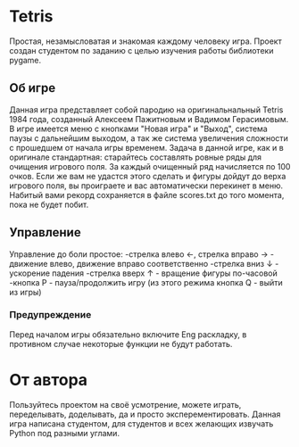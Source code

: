 # Tetris
Простая, незамысловатая и знакомая каждому человеку игра. Проект создан студентом по заданию с целью изучения работы библиотеки pygame.

## Об игре
Данная игра представляет собой пародию на оригинальнальный Tetris 1984 года, созданный Алексеем Пажитновым и Вадимом Герасимовым.
В игре имеется меню с кнопками "Новая игра" и "Выход", система паузы с дальнейшим выходом, а так же система увеличения сложности с прошедшем от начала игры временем.
Задача в данной игре, как и в оригинале стандартная: старайтесь составлять ровные ряды для очищения игрового поля. За каждый очищенный ряд начисляется по 100 очков. Если же вам не удастся этого сделать и фигуры дойдут до верха игрового поля, вы проиграете и вас автоматически перекинет в меню. Набитый вами рекорд сохраняется в файле scores.txt
до того момента, пока не будет побит.

## Управление
Управление до боли простое:
-стрелка влево ←, стрелка вправо → - движение влево, движение вправо соответственно
-стрелка вниз ↓ - ускорение падения
-стрелка вверх ↑ - вращение фигуры по-часовой
-кнопка P - пауза/продолжить игру (из этого режима кнопка Q - выйти из игры)

### Предупреждение
Перед началом игры обязательно включите Eng раскладку, в противном случае некоторые функции не будут работать.

# От автора
Пользуйтесь проектом на своё усмотрение, можете играть, переделывать, доделывать, да и просто эксперементировать.
Данная игра написана студентом, для студентов и всех желающих извучать Python под разными углами.
